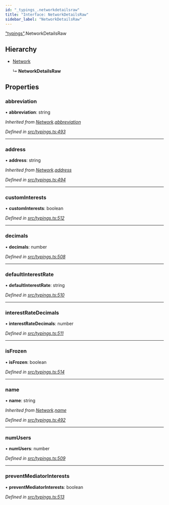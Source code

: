 ```yaml
---
id: "_typings_.networkdetailsraw"
title: "Interface: NetworkDetailsRaw"
sidebar_label: "NetworkDetailsRaw"
---
```


["typings"](../modules/_typings_.md).NetworkDetailsRaw

## Hierarchy

* [Network](_typings_.network.md)

  ↳ **NetworkDetailsRaw**

## Properties

### abbreviation

•  **abbreviation**: string

*Inherited from [Network](_typings_.network.md).[abbreviation](_typings_.network.md#abbreviation)*

*Defined in [src/typings.ts:493](https://github.com/trustlines-protocol/clientlib/blob/a897659/src/typings.ts#L493)*

___

### address

•  **address**: string

*Inherited from [Network](_typings_.network.md).[address](_typings_.network.md#address)*

*Defined in [src/typings.ts:494](https://github.com/trustlines-protocol/clientlib/blob/a897659/src/typings.ts#L494)*

___

### customInterests

•  **customInterests**: boolean

*Defined in [src/typings.ts:512](https://github.com/trustlines-protocol/clientlib/blob/a897659/src/typings.ts#L512)*

___

### decimals

•  **decimals**: number

*Defined in [src/typings.ts:508](https://github.com/trustlines-protocol/clientlib/blob/a897659/src/typings.ts#L508)*

___

### defaultInterestRate

•  **defaultInterestRate**: string

*Defined in [src/typings.ts:510](https://github.com/trustlines-protocol/clientlib/blob/a897659/src/typings.ts#L510)*

___

### interestRateDecimals

•  **interestRateDecimals**: number

*Defined in [src/typings.ts:511](https://github.com/trustlines-protocol/clientlib/blob/a897659/src/typings.ts#L511)*

___

### isFrozen

•  **isFrozen**: boolean

*Defined in [src/typings.ts:514](https://github.com/trustlines-protocol/clientlib/blob/a897659/src/typings.ts#L514)*

___

### name

•  **name**: string

*Inherited from [Network](_typings_.network.md).[name](_typings_.network.md#name)*

*Defined in [src/typings.ts:492](https://github.com/trustlines-protocol/clientlib/blob/a897659/src/typings.ts#L492)*

___

### numUsers

•  **numUsers**: number

*Defined in [src/typings.ts:509](https://github.com/trustlines-protocol/clientlib/blob/a897659/src/typings.ts#L509)*

___

### preventMediatorInterests

•  **preventMediatorInterests**: boolean

*Defined in [src/typings.ts:513](https://github.com/trustlines-protocol/clientlib/blob/a897659/src/typings.ts#L513)*
